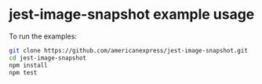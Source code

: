 # jest-image-snapshot example usage

To run the examples:
```bash
git clone https://github.com/americanexpress/jest-image-snapshot.git
cd jest-image-snapshot
npm install
npm test
```